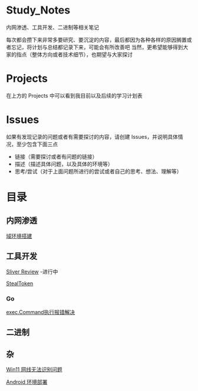 # Study_Notes
内网渗透、工具开发、二进制等相关笔记

每次都会攒下来非常多要研究、要沉淀的内容，最后都因为各种各样的原因搁置或者忘记，将计划与总结都记录下来，可能会有所改善吧
当然，更希望能够得到大家的指点（整体方向或者技术细节），也期望与大家探讨

# Projects
在上方的 Projects 中可以看到我目前以及后续的学习计划表

# Issues
如果有发现记录的问题或者有需要探讨的内容，请创建 Issues，并说明具体情况，至少包含下面三点
- 链接（需要探讨或者有问题的链接）
- 描述（描述具体问题，以及具体的环境等）
- 思考/尝试（对于上面问题所进行的尝试或者自己的思考、想法、理解等）

# 目录
## 内网渗透
[域环境搭建](./内网渗透/域环境搭建/域环境搭建.md)

## 工具开发
[Sliver Review](https://github.com/l4stchance/sliver/blob/Review/Sliver-Review.md) -进行中

[StealToken](./工具开发/StealToken/StealToken.md)

### Go
[exec.Command执行报错解决](./工具开发/exec.Command执行报错解决/exec.Command执行报错解决.md)

## 二进制

## 杂
[Win11 网线无法识别问题](./杂/Win11%20网线无法识别问题/Win11%20网线无法识别.md)

[Android 环境部署](./杂/Android%20环境部署/Android%20环境部署.md)

